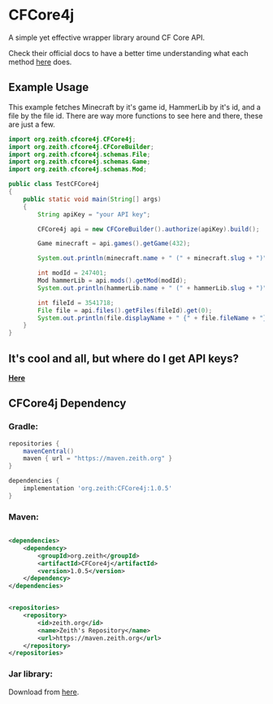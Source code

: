 # CFCore4j

A simple yet effective wrapper library around CF Core API.

Check their official docs to have a better time understanding what each method [here](https://docs.curseforge.com/) does.

## Example Usage

This example fetches Minecraft by it's game id, HammerLib by it's id, and a file by the file id.
There are way more functions to see here and there, these are just a few.

```java
import org.zeith.cfcore4j.CFCore4j;
import org.zeith.cfcore4j.CFCoreBuilder;
import org.zeith.cfcore4j.schemas.File;
import org.zeith.cfcore4j.schemas.Game;
import org.zeith.cfcore4j.schemas.Mod;

public class TestCFCore4j
{
	public static void main(String[] args)
	{
		String apiKey = "your API key";

		CFCore4j api = new CFCoreBuilder().authorize(apiKey).build();

		Game minecraft = api.games().getGame(432);

		System.out.println(minecraft.name + " (" + minecraft.slug + ")");

		int modId = 247401;
		Mod hammerLib = api.mods().getMod(modId);
		System.out.println(hammerLib.name + " (" + hammerLib.slug + ")");

		int fileId = 3541718;
		File file = api.files().getFiles(fileId).get(0);
		System.out.println(file.displayName + " {" + file.fileName + "}");
	}
}
```

## It's cool and all, but where do I get API keys?

**[Here](https://console.curseforge.com/?#/api-keys)**

## CFCore4j Dependency

### Gradle:

```groovy
repositories {
    mavenCentral()
    maven { url = "https://maven.zeith.org" }
}

dependencies {
    implementation 'org.zeith:CFCore4j:1.0.5'
}
```

### Maven:

```xml

<dependencies>
    <dependency>
        <groupId>org.zeith</groupId>
        <artifactId>CFCore4j</artifactId>
        <version>1.0.5</version>
    </dependency>
</dependencies>
```

```xml

<repositories>
    <repository>
        <id>zeith.org</id>
        <name>Zeith's Repository</name>
        <url>https://maven.zeith.org</url>
    </repository>
</repositories>
```

### Jar library:

Download from [here](https://github.com/Zeitheron/CFCore4j/releases).
